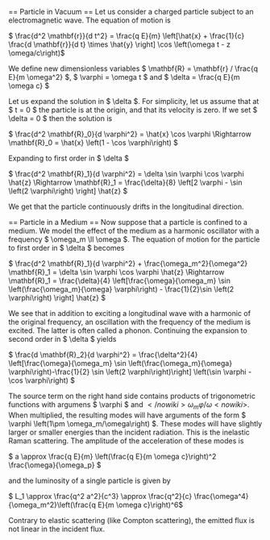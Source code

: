 == Particle in Vacuum ==
Let us consider a charged particle subject to an electromagnetic wave. The equation of motion is

$ \frac{d^2 \mathbf{r}}{d t^2} = \frac{q E}{m} \left[\hat{x} + \frac{1}{c} \frac{d \mathbf{r}}{d t} \times \hat{y} \right] \cos \left(\omega t - z \omega/c\right)$

We define new dimensionless variables $ \mathbf{R} = \mathbf{r} / \frac{q E}{m \omega^2} $, $ \varphi = \omega t $ and $ \delta = \frac{q E}{m \omega c} $ 

Let us expand the solution in $ \delta $. For simplicity, let us assume that at $ t = 0 $ the particle is at the origin, and that its velocity is zero. If we set $ \delta = 0 $ then the solution is

$ \frac{d^2 \mathbf{R}_0}{d \varphi^2} = \hat{x} \cos \varphi \Rightarrow \mathbf{R}_0 = \hat{x} \left(1 - \cos \varphi\right) $

Expanding to first order in $ \delta $

$ \frac{d^2 \mathbf{R}_1}{d \varphi^2} = \delta \sin \varphi \cos \varphi \hat{z} \Rightarrow \mathbf{R}_1 = \frac{\delta}{8} \left[2 \varphi - \sin \left(2 \varphi\right) \right] \hat{z} $

We get that the particle continuously drifts in the longitudinal direction.

== Particle in a Medium ==
Now suppose that a particle is confined to a medium. We model the effect of the medium as a harmonic oscillator with a frequency $ \omega_m \ll \omega $. The equation of motion for the particle to first order in $ \delta $ becomes

$ \frac{d^2 \mathbf{R}_1}{d \varphi^2} + \frac{\omega_m^2}{\omega^2} \mathbf{R}_1 = \delta \sin \varphi \cos \varphi \hat{z} \Rightarrow \mathbf{R}_1 = \frac{\delta}{4} \left[\frac{\omega}{\omega_m} \sin \left(\frac{\omega_m}{\omega} \varphi\right) - \frac{1}{2}\sin \left(2 \varphi\right) \right] \hat{z} $

We see that in addition to exciting a longitudinal wave with a harmonic of the original frequency, an oscillation with the frequency of the medium is excited. The latter is often called a phonon. Continuing the expansion to second order in $ \delta $ yields

$ \frac{d \mathbf{R}_2}{d \varphi^2} = \frac{\delta^2}{4} \left[\frac{\omega}{\omega_m} \sin \left(\frac{\omega_m}{\omega} \varphi\right)-\frac{1}{2} \sin \left(2 \varphi\right)\right] \left(\sin \varphi - \cos \varphi\right) $

The source term on the right hand side contains products of trigonometric functions with argumens $ \varphi $ and <nowiki>$</nowiki> \omega_m \varphi /\omega <nowiki>$</nowiki>. When multiplied, the resulting modes will have arguments of the form $ \varphi \left(1\pm \omega_m/\omega\right) $. These modes will have slightly larger or smaller energies than the incident radiation. This is the inelastic Raman scattering. The amplitude of the acceleration of these modes is

$ a \approx \frac{q E}{m} \left(\frac{q E}{m \omega c}\right)^2 \frac{\omega}{\omega_p} $

and the luminosity of a single particle is given by

$ L_1 \approx \frac{q^2 a^2}{c^3} \approx \frac{q^2}{c} \frac{\omega^4}{\omega_m^2}\left(\frac{q E}{m \omega c}\right)^6$

Contrary to elastic scattering (like Compton scattering), the emitted flux is not linear in the incident flux.